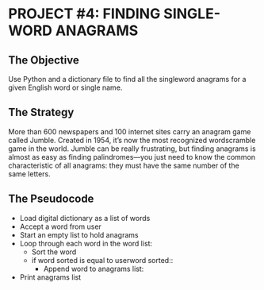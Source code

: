 <h1><strong>PROJECT #4: FINDING SINGLE-WORD ANAGRAMS</strong></h1>

<h2>The Objective</h2>

<p>Use Python and a dictionary file to find all the single­word anagrams for a
given English word or single name.
<h3></h3>


<h2>The Strategy</h2>
<p>More than 600 newspapers and 100 internet sites carry an anagram game called
Jumble. Created in 1954, it’s now the most recognized word­scramble game in the
world. Jumble can be really frustrating, but finding anagrams is almost as easy as
finding palindromes—you just need to know the common characteristic of all
anagrams: they must have the same number of the same letters.</p>

<h2>The Pseudocode</h2>

* Load digital dictionary as a list of words
* Accept a word from user
* Start an empty list to hold anagrams
* Loop through each word in the word list:
  * Sort the word
  * if word sorted is equal to user­word sorted::
    * Append word to anagrams list:
* Print anagrams list
